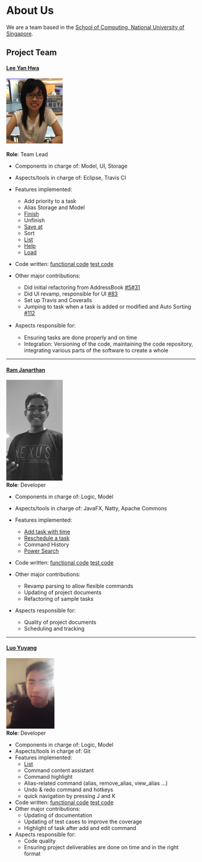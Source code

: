 ﻿# About Us

We are a team based in the [School of Computing, National University of Singapore](http://www.comp.nus.edu.sg).

## Project Team

#### [Lee Yan Hwa](https://github.com/leeyh20)
<img src="images/leeyh20.jpg" width="150"><br><br>
**Role**: Team Lead <br>

* Components in charge of: Model, UI, Storage
* Aspects/tools in charge of: Eclipse, Travis CI
* Features implemented:
    * Add priority to a task
    * Alias Storage and Model
    * [Finish](https://github.com/CS2103JAN2017-W13-B4/main/blob/documentation-changes/docs/UserGuide.md#38-marking-tasks-as-finished--finish)
    * Unfinish
    * [Save at](https://github.com/CS2103JAN2017-W13-B4/main/blob/documentation-changes/docs/UserGuide.md#312-changing-the-storage-location--save_at)
    * Sort
    * [List](https://github.com/CS2103JAN2017-W13-B4/main/blob/39280dce08c8d4baf16c65ef1673febef1f6db08/docs/UserGuide.md#33-listing-tasks--list)
    * [Help](https://github.com/CS2103JAN2017-W13-B4/main/blob/39280dce08c8d4baf16c65ef1673febef1f6db08/docs/UserGuide.md#31-viewing-help--help)
    * [Load](https://github.com/CS2103JAN2017-W13-B4/main/blob/documentation-changes/docs/UserGuide.md#311-loading-an-external-data-file--load)

* Code written: [functional code](https://github.com/CS2103JAN2017-W13-B4/main/blob/master/collated/main/A0140887W.md) [test code](https://github.com/CS2103JAN2017-W13-B4/main/blob/master/collated/test/A0140887W.md)
* Other major contributions:
    * Did initial refactoring from AddressBook [#5](https://github.com/CS2103JAN2017-W13-B4/main/pull/5)[#31](https://github.com/CS2103JAN2017-W13-B4/main/pull/31)  
    * Did UI revamp, responsible for UI [#83](https://github.com/CS2103JAN2017-W13-B4/main/pull/83)  
    * Set up Travis and Coveralls
    * Jumping to task when a task is added or modified and Auto Sorting [#112](https://github.com/CS2103JAN2017-W13-B4/main/pull/112)
* Aspects responsible for:　     　　　　　
    * Ensuring tasks are done properly and on time
    * Integration: Versioning of the code, maintaining the code repository, integrating various parts of the software to create a whole

-----

#### [Ram Janarthan](https://github.com/ramjanarthan)
<img src="images/ramjanarthan.png" width="150"><br>
**Role**: Developer <br>

* Components in charge of: Logic, Model
* Aspects/tools in charge of: JavaFX, Natty, Apache Commons
* Features implemented:
    * [Add task with time](https://github.com/CS2103JAN2017-W13-B4/main/blob/master/docs/UserGuide.md#32-adding-a-new-task--add)
    * [Reschedule a task](https://github.com/CS2103JAN2017-W13-B4/main/blob/master/docs/UserGuide.md#37-editing-an-existing-task--edit)
    * Command History
    * [Power Search](https://github.com/CS2103JAN2017-W13-B4/main/blob/master/docs/UserGuide.md#34-finding-a-task--find)

* Code written: [functional code](https://github.com/CS2103JAN2017-W13-B4/main/blob/master/collated/main/A0147620L.md)   [test code](https://github.com/CS2103JAN2017-W13-B4/main/blob/master/collated/test/A0147620L.md)  
* Other major contributions:
    * Revamp parsing to allow flexible commands
    * Updating of project documents
    * Refactoring of sample tasks
* Aspects responsible for:
    * Quality of project documents
    * Scheduling and tracking

-----

#### [Luo Yuyang](https://github.com/R-o-y)
<img src="images/R-o-y.jpg" width="128"><br>
**Role**: Developer <br>

* Components in charge of: Logic, Model
* Aspects/tools in charge of: Git
* Features implemented:
    * [List](https://github.com/CS2103JAN2017-W13-B4/main/blob/39280dce08c8d4baf16c65ef1673febef1f6db08/docs/UserGuide.md#33-listing-tasks--list)
    * Command content assistant
    * Command highlight
    * Alias-related command (alias, remove_alias, view_alias ...)
    * Undo & redo command and hotkeys
    * quick navigation by pressing J and K
* Code written: [functional code](https://github.com/CS2103JAN2017-W13-B4/main/blob/master/collated/main/A0147980U.md) [test code](https://github.com/CS2103JAN2017-W13-B4/main/blob/master/collated/test/A0147980U.md)  
* Other major contributions:
    * Updating of documentation
    * Updating of test cases to improve the coverage
    * Highlight of task after add and edit command
* Aspects responsible for:
    * Code quality
    * Ensuring project deliverables are done on time and in the right format
